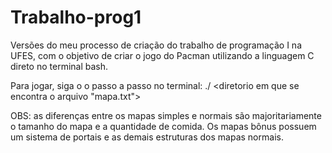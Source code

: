 # Trabalho-prog1

Versões do meu processo de criação do trabalho de programação I na UFES, com o objetivo de criar o jogo do Pacman utilizando a linguagem C direto no terminal bash.

Para jogar, siga o o passo a passo no terminal:
    ./<nome do executavel do programa> <diretorio em que se encontra o arquivo "mapa.txt">

OBS: as diferenças entre os mapas simples e normais são majoritariamente o tamanho do mapa e a quantidade de comida. Os mapas bônus possuem um sistema de portais e as demais estruturas dos mapas normais.

